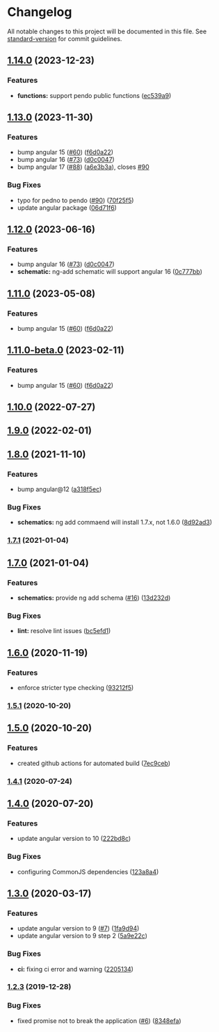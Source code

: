 # Changelog

All notable changes to this project will be documented in this file. See [standard-version](https://github.com/conventional-changelog/standard-version) for commit guidelines.

## [1.14.0](https://github.com/yociduo/ngx-pendo/compare/v1.13.0...v1.14.0) (2023-12-23)

### Features

- **functions:** support pendo public functions ([ec539a9](https://github.com/yociduo/ngx-pendo/commit/ec539a9a7675882480c9b556af744137c977cd08))

## [1.13.0](https://github.com/yociduo/ngx-pendo/compare/v1.10.0...v1.13.0) (2023-11-30)

### Features

- bump angular 15 ([#60](https://github.com/yociduo/ngx-pendo/issues/60)) ([f6d0a22](https://github.com/yociduo/ngx-pendo/commit/f6d0a222f2392639c9d2a1a0a60b8dad42cb8039))
- bump angular 16 ([#73](https://github.com/yociduo/ngx-pendo/issues/73)) ([d0c0047](https://github.com/yociduo/ngx-pendo/commit/d0c0047d07b459b3e68b422499acc6f669a939e4))
- bump angular 17 ([#88](https://github.com/yociduo/ngx-pendo/issues/88)) ([a6e3b3a](https://github.com/yociduo/ngx-pendo/commit/a6e3b3ac5383a96aecaa5889315696e3da2feedd)), closes [#90](https://github.com/yociduo/ngx-pendo/issues/90)

### Bug Fixes

- typo for pedno to pendo ([#90](https://github.com/yociduo/ngx-pendo/issues/90)) ([70f25f5](https://github.com/yociduo/ngx-pendo/commit/70f25f59875d466b4a099878d7174e7d85960f70))
- update angular package ([06d71f6](https://github.com/yociduo/ngx-pendo/commit/06d71f6271829c2589654f447748983acd6c7ee4))

## [1.12.0](https://github.com/yociduo/ngx-pendo/compare/v1.11.0...v1.12.0) (2023-06-16)

### Features

- bump angular 16 ([#73](https://github.com/yociduo/ngx-pendo/issues/73)) ([d0c0047](https://github.com/yociduo/ngx-pendo/commit/d0c0047d07b459b3e68b422499acc6f669a939e4))
- **schematic:** ng-add schematic will support angular 16 ([0c777bb](https://github.com/yociduo/ngx-pendo/commit/0c777bb4d87ebdbb3c5d6e0bb961ce4d8f9a5ad3))

## [1.11.0](https://github.com/yociduo/ngx-pendo/compare/v1.10.0...v1.11.0) (2023-05-08)

### Features

- bump angular 15 ([#60](https://github.com/yociduo/ngx-pendo/issues/60)) ([f6d0a22](https://github.com/yociduo/ngx-pendo/commit/f6d0a222f2392639c9d2a1a0a60b8dad42cb8039))

## [1.11.0-beta.0](https://github.com/yociduo/ngx-pendo/compare/v1.10.0...v1.11.0-beta.0) (2023-02-11)

### Features

- bump angular 15 ([#60](https://github.com/yociduo/ngx-pendo/issues/60)) ([f6d0a22](https://github.com/yociduo/ngx-pendo/commit/f6d0a222f2392639c9d2a1a0a60b8dad42cb8039))

## [1.10.0](https://github.com/yociduo/ngx-pendo/compare/v1.9.0...v1.10.0) (2022-07-27)

## [1.9.0](https://github.com/yociduo/ngx-pendo/compare/v1.8.0...v1.9.0) (2022-02-01)

## [1.8.0](https://github.com/yociduo/ngx-pendo/compare/v1.7.1...v1.8.0) (2021-11-10)

### Features

- bump angular@12 ([a318f5ec](https://github.com/yociduo/ngx-pendo/commit/a318f5ec4e437fb6096b5ec34a2b7067cef0e77a))

### Bug Fixes

- **schematics:** ng add commaend will install 1.7.x, not 1.6.0 ([8d92ad3](https://github.com/yociduo/ngx-pendo/commit/8d92ad35837e208298abde8b7be5ee441aad1051))

### [1.7.1](https://github.com/yociduo/ngx-pendo/compare/v1.7.0...v1.7.1) (2021-01-04)

## [1.7.0](https://github.com/yociduo/ngx-pendo/compare/v1.6.0...v1.7.0) (2021-01-04)

### Features

- **schematics:** provide ng add schema ([#16](https://github.com/yociduo/ngx-pendo/issues/16)) ([13d232d](https://github.com/yociduo/ngx-pendo/commit/13d232d840e0cd44163690c6d1b3263e2319b9c1))

### Bug Fixes

- **lint:** resolve lint issues ([bc5efd1](https://github.com/yociduo/ngx-pendo/commit/bc5efd1cd86f0bdf4f4956eb70dd6281d51453a1))

## [1.6.0](https://github.com/yociduo/ngx-pendo/compare/v1.5.1...v1.6.0) (2020-11-19)

### Features

- enforce stricter type checking ([93212f5](https://github.com/yociduo/ngx-pendo/commit/93212f57c356cb139204597ba127dce259a2baab))

### [1.5.1](https://github.com/yociduo/ngx-pendo/compare/v1.5.0...v1.5.1) (2020-10-20)

## [1.5.0](https://github.com/yociduo/ngx-pendo/compare/v1.4.1...v1.5.0) (2020-10-20)

### Features

- created github actions for automated build ([7ec9ceb](https://github.com/yociduo/ngx-pendo/commit/7ec9ceb19017593afbad4b0d0d4a3bd8c800cc9a))

### [1.4.1](https://github.com/yociduo/ngx-pendo/compare/v1.4.0...v1.4.1) (2020-07-24)

## [1.4.0](https://github.com/yociduo/ngx-pendo/compare/v1.3.0...v1.4.0) (2020-07-20)

### Features

- update angular version to 10 ([222bd8c](https://github.com/yociduo/ngx-pendo/commit/222bd8c4c31ebfb3171060ff704a3470aad16b15))

### Bug Fixes

- configuring CommonJS dependencies ([123a8a4](https://github.com/yociduo/ngx-pendo/commit/123a8a4ec2a7f51fbae13abbe5578123703a8227))

## [1.3.0](https://github.com/yociduo/ngx-pendo/compare/v1.2.3...v1.3.0) (2020-03-17)

### Features

- update angular version to 9 ([#7](https://github.com/yociduo/ngx-pendo/issues/7)) ([1fa9d94](https://github.com/yociduo/ngx-pendo/commit/1fa9d943a97ae7952d1a580689082929d66871be))
- update angular version to 9 step 2 ([5a9e22c](https://github.com/yociduo/ngx-pendo/commit/5a9e22c87ec9aac0d5b65e2067250eaa323a04ca))

### Bug Fixes

- **ci:** fixing ci error and warning ([2205134](https://github.com/yociduo/ngx-pendo/commit/220513451d0588505af3d10a2588ba5cea26f236))

### [1.2.3](https://github.com/yociduo/ngx-pendo/compare/v1.2.2...v1.2.3) (2019-12-28)

### Bug Fixes

- fixed promise not to break the application ([#6](https://github.com/yociduo/ngx-pendo/issues/6)) ([8348efa](https://github.com/yociduo/ngx-pendo/commit/8348efabf8687e1b18481561a880c635dac4acb4))
